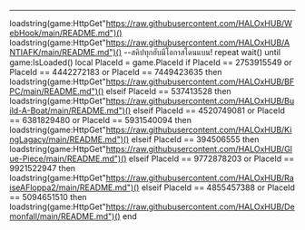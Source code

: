 -------------------------------------------------------------------------------------------------
loadstring(game:HttpGet"https://raw.githubusercontent.com/HALOxHUB/WebHook/main/README.md")()
loadstring(game:HttpGet"https://raw.githubusercontent.com/HALOxHUB/ANTIAFK/main/README.md")()
--สคิปทุกฮับมีโอกาสโดนแบน!
repeat wait() until game:IsLoaded()
local PlaceId = game.PlaceId
if PlaceId == 2753915549 or PlaceId == 4442272183 or PlaceId == 7449423635 then
    loadstring(game:HttpGet"https://raw.githubusercontent.com/HALOxHUB/BFPC/main/README.md")()
elseif PlaceId == 537413528 then
    loadstring(game:HttpGet"https://raw.githubusercontent.com/HALOxHUB/Build-A-Boat/main/README.md")()
elseif PlaceId == 4520749081 or PlaceId == 6381829480 or PlaceId == 5931540094 then
    loadstring(game:HttpGet"https://raw.githubusercontent.com/HALOxHUB/KingLagacy/main/README.md")()
elseif PlaceId == 394506555 then
    loadstring(game:HttpGet"https://raw.githubusercontent.com/HALOxHUB/Glue-Piece/main/README.md")()
elseif PlaceId == 9772878203 or PlaceId == 9921522947 then
    loadstring(game:HttpGet"https://raw.githubusercontent.com/HALOxHUB/RaiseAFloppa2/main/README.md")()
elseif PlaceId == 4855457388 or PlaceId == 5094651510 then
    loadstring(game:HttpGet"https://raw.githubusercontent.com/HALOxHUB/Demonfall/main/README.md")()
end
